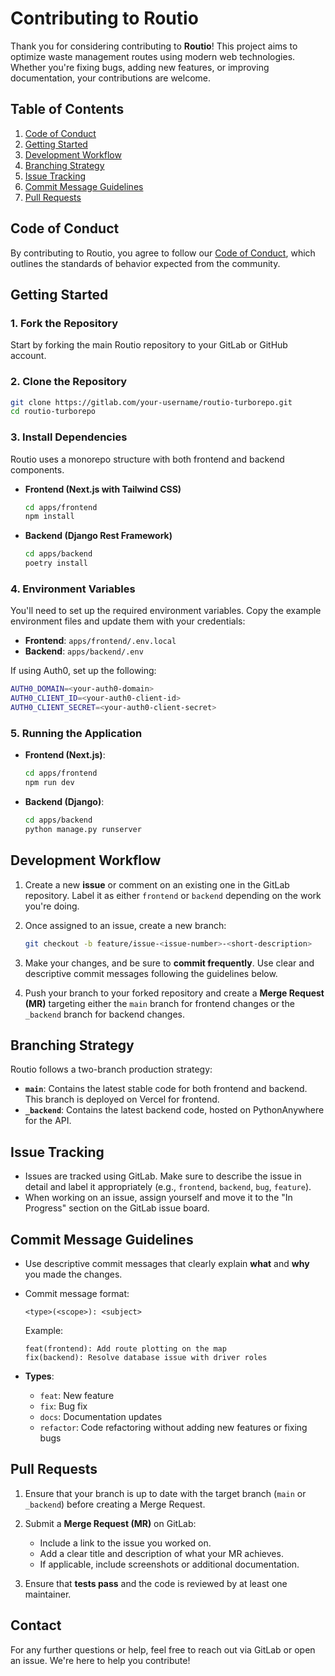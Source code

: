 
# **Contributing to Routio**

Thank you for considering contributing to **Routio**! This project aims to optimize waste management routes using modern web technologies. Whether you're fixing bugs, adding new features, or improving documentation, your contributions are welcome.

## **Table of Contents**
1. [Code of Conduct](#code-of-conduct)
2. [Getting Started](#getting-started)
3. [Development Workflow](#development-workflow)
4. [Branching Strategy](#branching-strategy)
5. [Issue Tracking](#issue-tracking)
6. [Commit Message Guidelines](#commit-message-guidelines)
7. [Pull Requests](#pull-requests)



## **Code of Conduct**

By contributing to Routio, you agree to follow our [Code of Conduct](#), which outlines the standards of behavior expected from the community.



## **Getting Started**

### **1. Fork the Repository**
Start by forking the main Routio repository to your GitLab or GitHub account.

### **2. Clone the Repository**
```bash
git clone https://gitlab.com/your-username/routio-turborepo.git
cd routio-turborepo
```

### **3. Install Dependencies**

Routio uses a monorepo structure with both frontend and backend components.

- **Frontend (Next.js with Tailwind CSS)**
  ```bash
  cd apps/frontend
  npm install
  ```

- **Backend (Django Rest Framework)**
  ```bash
  cd apps/backend
  poetry install
  ```

### **4. Environment Variables**

You'll need to set up the required environment variables. Copy the example environment files and update them with your credentials:
- **Frontend**: `apps/frontend/.env.local`
- **Backend**: `apps/backend/.env`

If using Auth0, set up the following:
```bash
AUTH0_DOMAIN=<your-auth0-domain>
AUTH0_CLIENT_ID=<your-auth0-client-id>
AUTH0_CLIENT_SECRET=<your-auth0-client-secret>
```

### **5. Running the Application**

- **Frontend (Next.js)**:
  ```bash
  cd apps/frontend
  npm run dev
  ```

- **Backend (Django)**:
  ```bash
  cd apps/backend
  python manage.py runserver
  ```



## **Development Workflow**

1. Create a new **issue** or comment on an existing one in the GitLab repository. Label it as either `frontend` or `backend` depending on the work you're doing.
   
2. Once assigned to an issue, create a new branch:
   ```bash
   git checkout -b feature/issue-<issue-number>-<short-description>
   ```

3. Make your changes, and be sure to **commit frequently**. Use clear and descriptive commit messages following the guidelines below.

4. Push your branch to your forked repository and create a **Merge Request (MR)** targeting either the `main` branch for frontend changes or the `_backend` branch for backend changes.



## **Branching Strategy**

Routio follows a two-branch production strategy:

- **`main`**: Contains the latest stable code for both frontend and backend. This branch is deployed on Vercel for frontend.
- **`_backend`**: Contains the latest backend code, hosted on PythonAnywhere for the API.



## **Issue Tracking**

- Issues are tracked using GitLab. Make sure to describe the issue in detail and label it appropriately (e.g., `frontend`, `backend`, `bug`, `feature`).
- When working on an issue, assign yourself and move it to the "In Progress" section on the GitLab issue board.



## **Commit Message Guidelines**

- Use descriptive commit messages that clearly explain **what** and **why** you made the changes.
- Commit message format:
  ```
  <type>(<scope>): <subject>
  ```
  Example:
  ```
  feat(frontend): Add route plotting on the map
  fix(backend): Resolve database issue with driver roles
  ```

- **Types**:
  - `feat`: New feature
  - `fix`: Bug fix
  - `docs`: Documentation updates
  - `refactor`: Code refactoring without adding new features or fixing bugs



## **Pull Requests**

1. Ensure that your branch is up to date with the target branch (`main` or `_backend`) before creating a Merge Request.
2. Submit a **Merge Request (MR)** on GitLab:
   - Include a link to the issue you worked on.
   - Add a clear title and description of what your MR achieves.
   - If applicable, include screenshots or additional documentation.

3. Ensure that **tests pass** and the code is reviewed by at least one maintainer.



## **Contact**

For any further questions or help, feel free to reach out via GitLab or open an issue. We're here to help you contribute!
